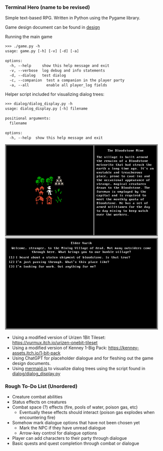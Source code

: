 ### Terminal Hero (name to be revised)
Simple text-based RPG. Written in Python using the Pygame library.

Game design document can be found in [design](design/Act%20I/)

Running the main game 
```
>>> ./game.py -h
usage: game.py [-h] [-v] [-d] [-a]

options:
  -h, --help     show this help message and exit
  -v, --verbose  log debug and info statements
  -d, --dialog   test dialog
  -c, --companion  test a companion in the player party
  -a, --all        enable all player_log fields
```

Helper script included for visualizing dialog trees:
```
>>> dialog/dialog_display.py -h
usage: dialog_display.py [-h] filename

positional arguments:
  filename

options:
  -h, --help  show this help message and exit
```

![World.png](resources/screenshots/world.png)
![Dialogue.png](resources/screenshots/dialogue.png)

- Using a modified version of Urizen 1Bit Tileset: https://vurmux.itch.io/urizen-onebit-tileset
- Using a modified version of Kenney 1-Big Pack: https://kenney-assets.itch.io/1-bit-pack
- Using ChatGPT for placeholder dialogue and for fleshing out the game design documents.
- Using [mermaid.js](https://mermaid.js.org/) to visualize dialog trees using the script found in [dialog/dialog_display.py](dialog/dialog_display.py)

### Rough To-Do List (Unordered)
- Creature combat abilities
- Status effects on creatures
- Combat space (?) effects (fire, pools of water, poison gas, etc)
    - Eventually these effects should interact (poison gas explodes when encountering fire)
- Somehow mark dialogue options that have not been chosen yet
    - Mark the NPC if they have unread dialogue
    - Arrow-key control for dialogue options
- Player can add characters to their party through dialogue
- Basic quests and quest completion through combat or dialogue
